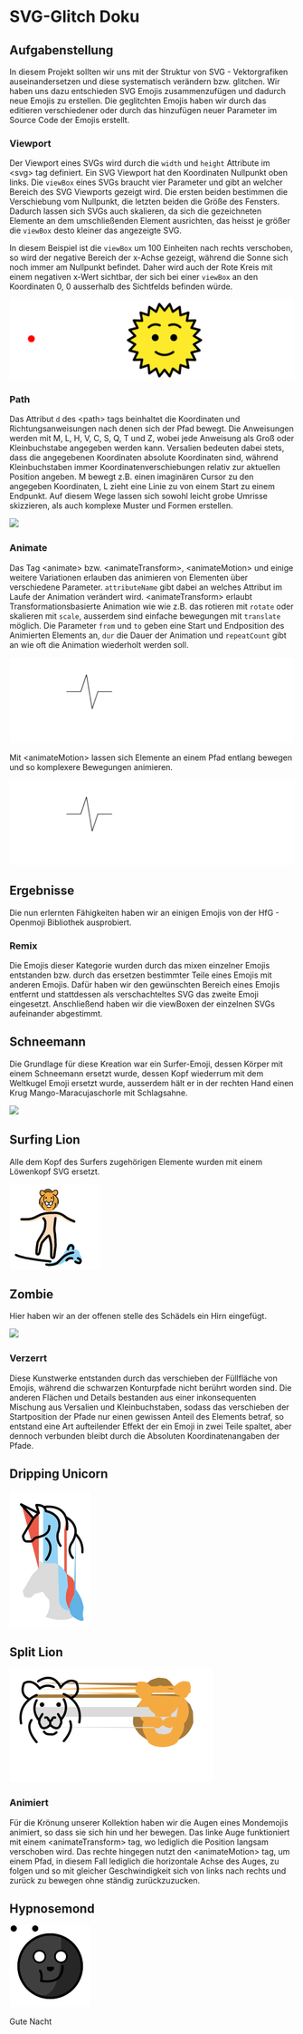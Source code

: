 <h1>SVG-Glitch Doku</h1>

## **Aufgabenstellung**

In diesem Projekt sollten wir uns mit der Struktur von SVG - Vektorgrafiken auseinandersetzen und diese systematisch verändern bzw. glitchen. Wir haben uns dazu entschieden SVG Emojis zusammenzufügen und dadurch neue Emojis zu erstellen. 
Die geglitchten Emojis haben wir durch das editieren verschiedener oder durch das hinzufügen neuer Parameter im Source Code der Emojis erstellt.



### **Viewport**

Der Viewport eines SVGs wird durch die `width` und `height` Attribute im &lt;svg&gt; tag definiert. Ein SVG Viewport hat den Koordinaten Nullpunkt oben links.
Die `viewBox` eines SVGs braucht vier Parameter und gibt an welcher Bereich des SVG Viewports gezeigt wird. Die ersten beiden bestimmen die Verschiebung vom Nullpunkt, die letzten beiden die Größe des Fensters. Dadurch lassen sich SVGs auch skalieren, da sich die gezeichneten Elemente an dem umschließenden Element ausrichten, das heisst je größer die `viewBox` desto kleiner das angezeigte SVG.

In diesem Beispiel ist die `viewBox` um 100 Einheiten nach rechts verschoben, so wird der negative Bereich der x-Achse gezeigt, während die Sonne sich noch immer am Nullpunkt befindet. Daher wird auch der Rote Kreis mit einem negativen x-Wert sichtbar, der sich bei einer `viewBox` an den Koordinaten 0, 0 ausserhalb des Sichtfelds befinden würde.

<img src="example_0.svg">

### **Path**

Das Attribut `d` des &lt;path&gt; tags beinhaltet die Koordinaten und Richtungsanweisungen nach denen sich der Pfad bewegt. Die Anweisungen werden mit M, L, H, V, C, S, Q, T und Z, wobei jede Anweisung als Groß oder Kleinbuchstabe angegeben werden kann. Versalien bedeuten dabei stets, dass die angegebenen Koordinaten absolute Koordinaten sind, während Kleinbuchstaben immer Koordinatenverschiebungen relativ zur aktuellen Position angeben. M bewegt z.B. einen imaginären Cursor zu den angegeben Koordinaten, L zieht eine Linie zu von einem Start zu einem Endpunkt. Auf diesem Wege lassen sich sowohl leicht grobe Umrisse skizzieren, als auch komplexe Muster und Formen erstellen.

<img src="example_1.svg">


### **Animate**
 Das Tag &lt;animate&gt; bzw. &lt;animateTransform&gt;, &lt;animateMotion&gt; und einige weitere Variationen erlauben das animieren von Elementen über verschiedene Parameter. `attributeName` gibt dabei an welches Attribut im Laufe der Animation verändert wird. &lt;animateTransform&gt; erlaubt Transformationsbasierte Animation wie wie z.B. das rotieren mit `rotate` oder skalieren mit `scale`, ausserdem sind einfache bewegungen mit `translate` möglich. Die Parameter `from` und `to` geben eine Start und Endposition des Animierten Elements an, `dur` die Dauer der Animation und `repeatCount` gibt an wie oft die Animation wiederholt werden soll.


<img src="example_2.svg">


Mit  &lt;animateMotion&gt; lassen sich Elemente an einem Pfad entlang bewegen und so komplexere Bewegungen animieren.

<img src="example_3.svg">


##  **Ergebnisse**

Die nun erlernten Fähigkeiten haben wir an einigen Emojis von der HfG - Openmoji Bibliothek ausprobiert.

### **Remix**

Die Emojis dieser Kategorie wurden durch das mixen einzelner Emojis entstanden bzw. durch das ersetzen bestimmter Teile eines Emojis mit anderen Emojis. Dafür haben wir den gewünschten Bereich eines Emojis entfernt und stattdessen als verschachteltes SVG das zweite Emoji eingesetzt. Anschließend haben wir die viewBoxen der einzelnen SVGs aufeinander abgestimmt.

## **Schneemann**
Die Grundlage für diese Kreation war ein Surfer-Emoji, dessen Körper mit einem Schneemann ersetzt wurde, dessen Kopf wiederrum mit dem Weltkugel Emoji ersetzt wurde, ausserdem hält er in der rechten Hand einen Krug Mango-Maracujaschorle mit Schlagsahne.

<img src="./die_guten/remix/a_holbe.svg">

## **Surfing Lion**

Alle dem Kopf des Surfers zugehörigen Elemente wurden mit einem Löwenkopf SVG ersetzt.

<img src="./die_guten/remix/surfing_lion.png">


## **Zombie**

Hier haben wir an der offenen stelle des Schädels ein Hirn eingefügt.

<img src="./die_guten/remix/zombie.svg">

### **Verzerrt**
Diese Kunstwerke entstanden durch das verschieben der Füllfläche von Emojis, während die schwarzen Konturpfade nicht berührt worden sind. Die anderen Flächen und Details bestanden aus einer inkonsequenten Mischung aus Versalien und Kleinbuchstaben, sodass das verschieben der Startposition der Pfade nur einen gewissen Anteil des Elements betraf, so entstand eine Art aufteilender Effekt der ein Emoji in zwei Teile spaltet, aber dennoch verbunden bleibt durch die Absoluten Koordinatenangaben der Pfade.

## **Dripping Unicorn**

<img src="./die_guten/verzerrt/drippingUnicorn.svg">

## **Split Lion**

<img src="./die_guten/verzerrt/lion.svg">


### **Animiert**

Für die Krönung unserer Kollektion haben wir die Augen eines Mondemojis animiert, so dass sie sich hin und her bewegen. Das linke Auge funktioniert mit einem &lt;animateTransform&gt; tag, wo lediglich die Position langsam verschoben wird. Das rechte hingegen nutzt den &lt;animateMotion&gt; tag, um einem Pfad, in diesem Fall lediglich die horizontale Achse des Auges, zu folgen und so mit gleicher Geschwindigkeit sich von links nach rechts und zurück zu bewegen ohne ständig zurückzuzucken.

## **Hypnosemond**

<img src="./die_guten/animated/mond.svg">

Gute Nacht